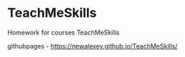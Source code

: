 # TeachMeSkills
Homework for courses TeachMeSkills

githubpages - https://newalexey.github.io/TeachMeSkills/
